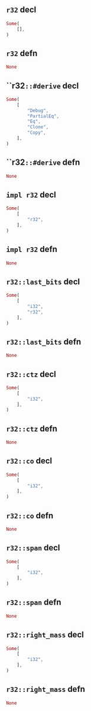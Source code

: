 ## `r32` decl

```rust
Some(
    [],
)
```

## `r32` defn

```rust
None
```

## ``r32`::#derive` decl

```rust
Some(
    [
        "Debug",
        "PartialEq",
        "Eq",
        "Clone",
        "Copy",
    ],
)
```

## ``r32`::#derive` defn

```rust
None
```

## `impl r32` decl

```rust
Some(
    [
        "r32",
    ],
)
```

## `impl r32` defn

```rust
None
```

## `r32::last_bits` decl

```rust
Some(
    [
        "i32",
        "r32",
    ],
)
```

## `r32::last_bits` defn

```rust
None
```

## `r32::ctz` decl

```rust
Some(
    [
        "i32",
    ],
)
```

## `r32::ctz` defn

```rust
None
```

## `r32::co` decl

```rust
Some(
    [
        "i32",
    ],
)
```

## `r32::co` defn

```rust
None
```

## `r32::span` decl

```rust
Some(
    [
        "i32",
    ],
)
```

## `r32::span` defn

```rust
None
```

## `r32::right_mass` decl

```rust
Some(
    [
        "i32",
    ],
)
```

## `r32::right_mass` defn

```rust
None
```
